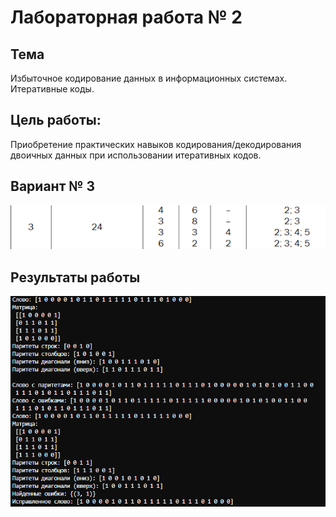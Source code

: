 # Лабораторная работа № 2

## Тема
Избыточное кодирование данных в информационных системах. Итеративные коды.

## Цель работы:
Приобретение практических навыков кодирования/декодирования двоичных данных при использовании итеративных кодов.

## Вариант № 3
![image](tasks/Romanko/images/lab2_var.png)

## Результаты работы
![image](tasks/Romanko/images/lab2_ans.png)
